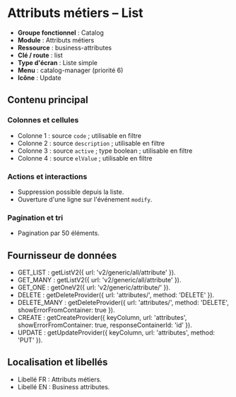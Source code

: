 # Attributs métiers – List

- **Groupe fonctionnel** : Catalog
- **Module** : Attributs métiers
- **Ressource** : business-attributes
- **Clé / route** : list
- **Type d'écran** : Liste simple
- **Menu** : catalog-manager (priorité 6)
- **Icône** : Update

## Contenu principal
### Colonnes et cellules
- Colonne 1 : source `code` ; utilisable en filtre
- Colonne 2 : source `description` ; utilisable en filtre
- Colonne 3 : source `active` ; type boolean ; utilisable en filtre
- Colonne 4 : source `elValue` ; utilisable en filtre

### Actions et interactions
- Suppression possible depuis la liste.
- Ouverture d'une ligne sur l'événement `modify`.

### Pagination et tri
- Pagination par 50 éléments.

## Fournisseur de données
- GET_LIST : getListV2({
  url: 'v2/generic/all/attribute'
}).
- GET_MANY : getListV2({
  url: 'v2/generic/all/attribute'
}).
- GET_ONE : getOneV2({
  url: 'v2/generic/attribute/'
}).
- DELETE : getDeleteProvider({
  url: 'attributes/',
  method: 'DELETE'
}).
- DELETE_MANY : getDeleteProvider({
  url: 'attributes/',
  method: 'DELETE',
  showErrorFromContainer: true
}).
- CREATE : getCreateProvider({
  keyColumn,
  url: 'attributes',
  showErrorFromContainer: true,
  responseContainerId: 'id'
}).
- UPDATE : getUpdateProvider({
  keyColumn,
  url: 'attributes',
  method: 'PUT'
}).

## Localisation et libellés
- Libellé FR : Attributs métiers.
- Libellé EN : Business attributes.